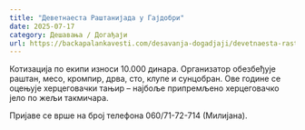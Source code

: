 ```yaml
---
title: "Деветнаеста Раштанијада у Гајдобри"
date: 2025-07-17
category: Дешавања / Догађаји
url: https://backapalankavesti.com/desavanja-dogadjaji/devetnaesta-rastanijada-u-gajdobri/
---
```


Котизација по екипи износи 10.000 динара. Организатор обезбеђује раштан, месо, кромпир, дрва, сто, клупе и сунцобран. Ове године се оцењује херцеговачки тањир – најбоље припремљено херцеговачко јело по жељи такмичара.

Пријаве се врше на број телефона 060/71-72-714 (Милијана).
